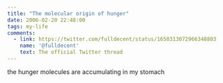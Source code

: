 ```yaml
---
title: "The molecular origin of hunger"
date: 2006-02-20 22:48:00
tags: my-life
comments:
  - link: https://twitter.com/fulldecent/status/1650313072966348803
    name: '@fulldecent'
    text: The official Twitter thread
---
```


the hunger molecules are accumulating in my stomach

